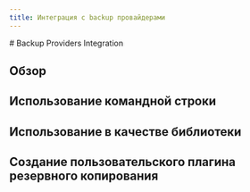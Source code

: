 ```yaml
---
title: Интеграция с backup провайдерами
---
```

<gtranslate-io>
# Backup Providers Integration

## Обзор

## Использование командной строки

## Использование в качестве библиотеки

## Создание пользовательского плагина резервного копирования
</gtranslate-io>